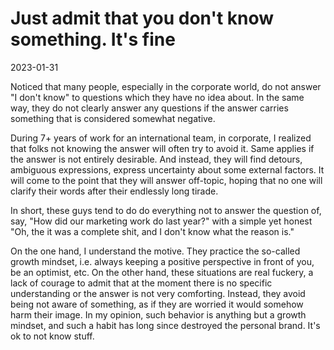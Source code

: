 # Just admit that you don't know something. It's fine

2023-01-31

Noticed that many people, especially in the corporate world, do not answer "I don't know" to questions which they have no idea about. In the same way, they do not clearly answer any questions if the answer carries something that is considered somewhat negative.

During 7+ years of work for an international team, in corporate, I realized that folks not knowing the answer will often try to avoid it. Same applies if the answer is not entirely desirable. And instead, they will find detours, ambiguous expressions, express uncertainty about some external factors. It will come to the point that they will answer off-topic, hoping that no one will clarify their words after their endlessly long tirade. 

In short, these guys tend to do do everything not to answer the question of, say, "How did our marketing work do last year?" with a simple yet honest "Oh, the it was a complete shit, and I don't know what the reason is."

On the one hand, I understand the motive. They practice the so-called growth mindset, i.e. always keeping a positive perspective in front of you, be an optimist, etc. On the other hand, these situations are real fuckery, a lack of courage to admit that at the moment there is no specific understanding or the answer is not very comforting. Instead, they avoid being not aware of something, as if they are worried it would somehow harm their image. In my opinion, such behavior is anything but a growth mindset, and such a habit has long since destroyed the personal brand. It's ok to not know stuff.